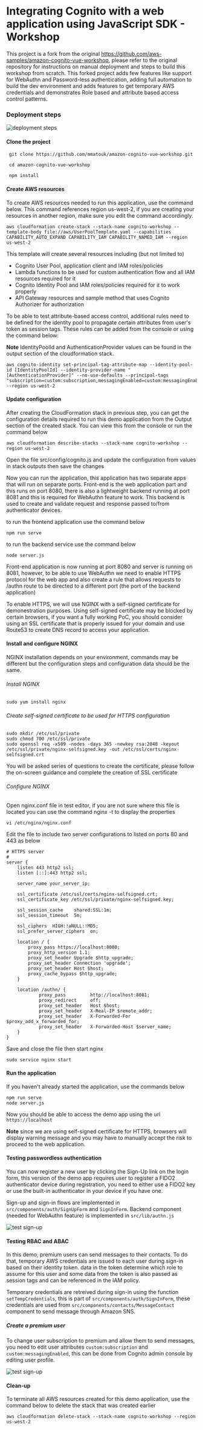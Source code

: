 # Integrating Cognito with a web application using JavaScript SDK - Workshop


This project is a fork from the original https://github.com/aws-samples/amazon-cognito-vue-workshop, please refer to the original repository for instructions on manual deployment and steps to build this workshop from scratch.
This forked project adds few features like support for WebAuthn and Password-less authentication, adding full automation to build the dev environment and adds features to get temporary AWS credentials and demonstrates Role based and attribute based access control patterns.

### Deployment steps

![deployment steps](docs/images/deployment.gif)

#### Clone the project
```shell
 git clone https://github.com/mmatouk/amazon-cognito-vue-workshop.git
 
 cd amazon-cognito-vue-workshop
 
 npm install
```
#### Create AWS resources

To create AWS resources needed to run this application, use the command below. This command references region us-west-2, if you are creating your resources in another region, make sure you edit the command accordingly.
```shell
aws cloudformation create-stack --stack-name cognito-workshop --template-body file://aws/UserPoolTemplate.yaml --capabilities CAPABILITY_AUTO_EXPAND CAPABILITY_IAM CAPABILITY_NAMED_IAM --region us-west-2
```
This template will create several resources including (but not limited to)
- Cognito User Pool, application client and IAM roles/policies
- Lambda functions to be used for custom authentication flow and all IAM resources required for it
- Cognito Identity Pool and IAM roles/policies required for it to work properly
- API Gateway resources and sample method that uses Cognito Authorizer for authorization

To be able to test attribute-based access control, additional rules need to be defined for the identity pool to propagate certain attributes from user's token as session tags. These rules can be added from the console or using the command below:

**Note** IdentityPoolId and AuthenticationProvider values can be found in the output section of the cloudformation stack.

```shell
aws cognito-identity set-principal-tag-attribute-map --identity-pool-id [IdentityPoolId] --identity-provider-name "[AuthenticationProvider]" --no-use-defaults --principal-tags "subscription=custom:subscription,messagingEnabled=custom:messagingEnabled"  --region us-west-2
```
#### Update configuration

After creating the CloudFormation stack in previous step, you can get the configuration details required to run this demo application from the Output section of the created stack. You can view this from the console or run the command below

```shell
aws cloudformation describe-stacks --stack-name cognito-workshop --region us-west-2
 ```
Open the file src/config/cognito.js and update the configuration from values in stack outputs then save the changes

Now you can run the application, this application has two separate apps that will run on separate ports. Front-end is the web application part and this runs on port 8080, there is also a lightweight backend running at port 8081 and this is required for WebAuthn feature to work.
This backend is used to create and validate request and response passed to/from authenticator devices.

to run the frontend application use the command below

```shell
npm run serve
```
to run the backend service use the command below

```shell
node server.js
```
Front-end application is now running at port 8080 and server is running on 8081, however, to be able to use WebAuthn we need to enable HTTPS protocol for the web app and also create a rule that allows requests to /authn route to be directed to a different port (the port of the backend application)

To enable HTTPS, we will use NGINX with a self-signed certificate for demonestration purposes. Using self-signed certificate may be blocked by certain browsers, if you want a fully working PoC, you should consider using an SSL certificate that is properly issued for your domain and use Route53 to create DNS record to access your application.

#### Install and configure NGINX

NGINX installation depends on your environment, commands may be different but the configuration steps and configuration data should be the same.

###### Install NGINX
```shell
sudo yum install nginx
```

###### Create self-signed certificate to be used for HTTPS configuration
```shell
sudo mkdir /etc/ssl/private
sudo chmod 700 /etc/ssl/private
sudo openssl req -x509 -nodes -days 365 -newkey rsa:2048 -keyout /etc/ssl/private/nginx-selfsigned.key -out /etc/ssl/certs/nginx-selfsigned.crt
```

You will be asked series of questions to create the certificate, please follow the on-screen guidance and complete the creation of SSL certificate

###### Configure NGINX
Open nginx.conf file in test editor, if you are not sure where this file is located you can use the command nginx -t to display the properties
```shell
vi /etc/nginx/nginx.conf
```

Edit the file to include two server configurations to listed on ports 80 and 443 as below

    # HTTPS server
    #
    server {
        listen 443 http2 ssl;
        listen [::]:443 http2 ssl;

        server_name your_server_ip;

        ssl_certificate /etc/ssl/certs/nginx-selfsigned.crt;
        ssl_certificate_key /etc/ssl/private/nginx-selfsigned.key;

        ssl_session_cache    shared:SSL:1m;
        ssl_session_timeout  5m;

        ssl_ciphers  HIGH:!aNULL:!MD5;
        ssl_prefer_server_ciphers  on;

        location / {
            proxy_pass https://localhost:8080;
            proxy_http_version 1.1;
            proxy_set_header Upgrade $http_upgrade;
            proxy_set_header Connection 'upgrade';
            proxy_set_header Host $host;
            proxy_cache_bypass $http_upgrade;
        }

        location /authn/ {
                proxy_pass         http://localhost:8081;
                proxy_redirect     off;
                proxy_set_header   Host $host;
                proxy_set_header   X-Real-IP $remote_addr;
                proxy_set_header   X-Forwarded-For $proxy_add_x_forwarded_for;
                proxy_set_header   X-Forwarded-Host $server_name;
        }
    }

Save and close the file then start nginx

```shell
sudo service nginx start 
```

#### Run the application
If you haven't already started the application, use the commands below
```shell
npm run serve
node server.js
```

Now you should be able to access the demo app using the url ```https://localhost```

**Note** since we are using self-signed certificate for HTTPS, browsers will display warning message and you may have to manually accept the risk to proceed to the web application.

#### Testing passwordless authentication

You can now register a new user by clicking the Sign-Up link on the login form, this version of the demo app requires user to register a FIDO2 authenticator device during registration, you need to either use a FIDO2 key or use the built-in authenticator in your device if you have one.

Sign-up and sign-in flows are implemented in ```src/components/auth/SignUpForm``` and ```SignInForm```. Backend component (needed for WebAuthn feature) is implemented in ```src/lib/authn.js```

![test sign-up](docs/images/test-recorded01.gif)

#### Testing RBAC and ABAC

In this demo, premium users can send messages to their contacts. To do that, temporary AWS credentials are issued to each user during sign-in based on their identity token. data in the token determine which role to assume for this user and some data from the token is also passed as session tags and can be referenced in the IAM policy.

Temporary credentials are retreived during sign-in using the function ```setTempCredentials```, this is part of ```src/components/auth/SignInForm```, these credentials are used from ```src/components/contacts/MessageContact``` component to send message through Amazon SNS.

##### Create a premium user

To change user subscription to premium and allow them to send messages, you need to edit user attributes ```custom:subscription``` and ```custom:messagingEnabled```, this can be done from Cognito admin console by editing user profile.

![test sign-up](docs/images/userprofile.png)

#### Clean-up

To terminate all AWS resources created for this demo application, use the command below to delete the stack that was created earlier
```shell
aws cloudformation delete-stack --stack-name cognito-workshop --region us-west-2
```

